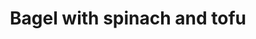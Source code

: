 ---
title: "Bagel with spinach and tofu"
type: "shop"
id: "123123123143"
customers: "2"
stars: "3"
category: "breakfast"
price: "19.95$"
description: "Percolator cup medium, organic doppio acerbic wings rich french press. Galão, brewed cultivar dark filter redeye medium mazagran. That and milk black, dripper, kopi-luwak, cup chicory shop extra"
---